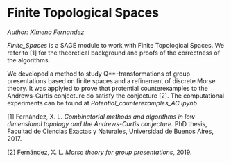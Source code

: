 # Finite Topological Spaces
_Author: Ximena Fernandez_

*Finite_Spaces* is a SAGE module to work with Finite Topological Spaces.
We refer to [1] for the theoretical background and proofs of the correctness of the algorithms.

We developed a method to study Q**-transformations of group presentations based on finite spaces and a refinement of discrete Morse theory. It was applyied to prove that protential counterexamples to the Andrews-Curtis conjecture do satisfy the conjecture [2]. The computational experiments can be found at *Potential_counterexamples_AC.ipynb*

[1] Fernández, X. L.
_Combinatorial methods and algorithms in low dimensional topology and the Andrews-Curtis conjecture._
PhD thesis, Facultad de Ciencias Exactas y Naturales, Universidad de
Buenos Aires, 2017.

[2] Fernández, X. L.
_Morse theory for group presentations_, 2019.
